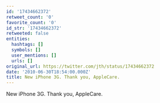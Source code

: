 ```yaml
---
id: '17434662372'
retweet_count: '0'
favorite_count: '0'
id_str: '17434662372'
retweeted: false
entities:
  hashtags: []
  symbols: []
  user_mentions: []
  urls: []
original_url: https://twitter.com/jth/status/17434662372
date: '2010-06-30T18:54:00.000Z'
title: New iPhone 3G. Thank you, AppleCare.
---
```


New iPhone 3G. Thank you, AppleCare.